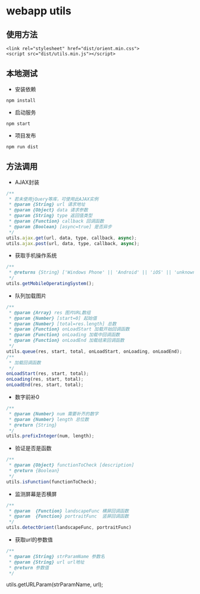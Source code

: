 # webapp utils

## 使用方法
```
<link rel="stylesheet" href="dist/orient.min.css">
<script src="dist/utils.min.js"></script>
```

## 本地测试

- 安装依赖

```
npm install
```

- 启动服务

```
npm start
```

- 项目发布

```
npm run dist
```

## 方法调用

- AJAX封装

``` javascript
/**
 * 若未使用jQuery等库，可使用此AJAX实例
 * @param {String} url 请求地址
 * @param {Object} data 请求参数
 * @param {String} type 返回值类型
 * @param {Function} callback 回调函数
 * @param {Boolean} [async=true] 是否异步
 */
utils.ajax.get(url, data, type, callback, async);
utils.ajax.post(url, data, type, callback, async);
```

- 获取手机操作系统

``` javascript
/**
 * @returns {String} ['Windows Phone' || 'Android' || 'iOS' || 'unknown']
 */
utils.getMobileOperatingSystem();
```

- 队列加载图片

``` javascript
/**
 * @param {Array} res 图片URL数组
 * @param {Number} [start=0] 起始值
 * @param {Number} [total=res.length] 总数
 * @param {Function} onLoadStart 加载开始回调函数
 * @param {Function} onLoading 加载中回调函数
 * @param {Function} onLoadEnd 加载结束回调函数
 */
utils.queue(res, start, total, onLoadStart, onLoading, onLoadEnd);
/**
 * 加载回调函数
 */
onLoadStart(res, start, total);
onLoading(res, start, total);
onLoadEnd(res, start, total);
```

- 数字前补0

``` javascript
/**
 * @param {Number} num 需要补齐的数字
 * @param {Number} length 总位数
 * @return {String}
 */
utils.prefixInteger(num, length);
```

- 验证是否是函数

``` javascript
/**
 * @param {Object} functionToCheck [description]
 * @return {Boolean}
 */
utils.isFunction(functionToCheck);
```

- 监测屏幕是否横屏

``` javascript
/**
 * @param  {Function} landscapeFunc 横屏回调函数
 * @param  {Function} portraitFunc  竖屏回调函数
 */
utils.detectOrient(landscapeFunc, portraitFunc)
```
- 获取url的参数值

``` javascript
/**
 * @param {String} strParamName 参数名
 * @param {String} url url地址
 * @return 参数值
 */
```
utils.getURLParam(strParamName, url);
